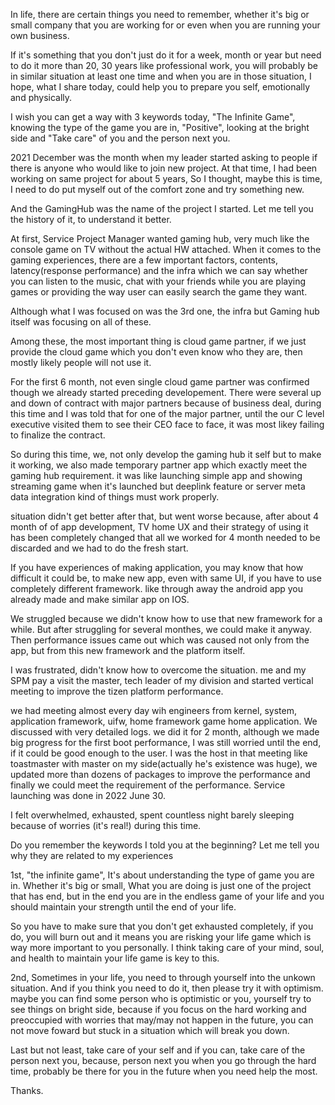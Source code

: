 
In life, there are certain things you need to remember, whether it's big or small company that you are working for or even when you are running your own business.

If it's something that you don't just do it for a week, month or year but need to do it more than 20, 30 years like professional work, you will probably be in similar situation at least one time and when you are in those situation, I hope, what I share today, could help you to prepare you self, emotionally and physically. 

I wish you can get a way with 3 keywords today, "The Infinite Game", knowing the type of the game you are in, "Positive", looking at the bright side and 
"Take care" of you and the person next you. 

2021 December was the month when my leader started asking to people if there is anyone who would like to join new project. At that time, I had been working on same project for about 5 years, So I thought, maybe this is time, I need to do put myself out of the comfort zone and try something new. 

And the GamingHub was the name of the project I started. Let me tell you the history of it, to understand it better.

At first, Service Project Manager wanted gaming hub, very much like the console game on TV without the actual HW attached. When it comes to the gaming experiences, there are a few important factors, contents, latency(response performance) and the infra which we can say whether you can listen to the music, chat with your friends while you are playing games or providing the way user can easily search the game they want.

Although what I was focused on was the 3rd one, the infra but Gaming hub itself was focusing on all of these. 

Among these, the most important thing is cloud game partner, if we just provide the cloud game which you don't even know who they are, then mostly likely people will not use it.

For the first 6 month, not even single cloud game partner was confirmed though we already started preceding developement. There were several up and down of contract with major partners because of business deal, during this time and I was told that for one of the major partner, until the our C level executive visited them to see their CEO face to face, it was most likey failing to finalize the contract.

So during this time, we, not only develop the gaming hub it self but to make it working, we also made temporary partner app which exactly meet the gaming hub requirement. it was like launching simple app and showing streaming game when it's launched but deeplink feature or server meta data integration kind of things must work properly.

situation didn't get better after that, but went worse because, after about 4 month of of app development, TV home UX and their strategy of using it has been completely changed that all we worked for 4 month needed to be discarded and we had to do the fresh start. 

If you have experiences of making application, you may know that how difficult it could be, to make new app, even with same UI, if you have to use completely different framework. like through away the android app you already made and make similar app on IOS.

We struggled because we didn't know how to use that new framework for a while. But after struggling for several monthes, we could make it anyway. Then performance issues came out which was caused not only from the app, but from this new framework and the platform itself.

I was frustrated, didn't know how to overcome the situation. me and my SPM pay a visit the master, tech leader of my division and started vertical meeting to improve the tizen platform performance.

we had meeting almost every day wih engineers from kernel, system, application framework, uifw, home framework game home application. We discussed with very detailed logs. we did it for 2 month, although we made big progress for the first boot performance, I was still worried until the end, if it could be good enough to the user. I was the host in that meeting like toastmaster with master on my side(actually he's existence was huge), we updated more than dozens of packages to improve the performance and finally we could meet the requirement of the performance. Service launching was done in 2022 June 30.

I felt overwhelmed, exhausted, spent countless night barely sleeping because of worries (it's real!) during this time. 

Do you remember the keywords I told you at the beginning? Let me tell you why they are related to my experiences

1st, "the infinite game", It's about understanding the type of game you are in. Whether it's big or small, What you are doing is just one of the project that has end, but in the end you are in the endless game of your life and you should maintain your strength until the end of your life. 

So you have to make sure that you don't get exhausted completely, if you do, you will burn out and it means you are risking your life game which is way more important to you personally. I think taking care of your mind, soul, and health to maintain your life game is key to this. 


2nd, Sometimes in your life, you need to through yourself into the unkown situation. And if you think you need to do it, then please try it with optimism. maybe you can find some person who is optimistic or you, yourself try to see things on bright side, because if you focus on the hard working and preoccupied with worries that may/may not happen in the future, you can not move foward but stuck in a situation which will break you down. 

Last but not least, take care of your self and if you can, take care of the person next you, because, person next you when you go through the hard time, probably be there for you in the future when you need help the most. 

Thanks.
